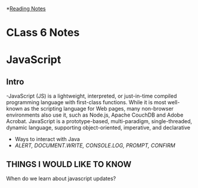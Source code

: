*[Reading Notes](https://mohammed9222.github.io/reading-notes-/)

# CLass 6 Notes

# JavaScript

## Intro

-JavaScript (JS) is a lightweight, interpreted, or just-in-time compiled programming language with first-class functions. While it is most well-known as the scripting language for Web pages, many non-browser environments also use it, such as Node.js, Apache CouchDB and Adobe Acrobat. JavaScript is a prototype-based, multi-paradigm, single-threaded, dynamic language, supporting object-oriented, imperative, and declarative 

- Ways to interact with Java
- *ALERT, DOCUMENT.WRITE, CONSOLE.LOG, PROMPT, CONFIRM*

## THINGS I WOULD LIKE TO KNOW

When do we learn about javascript updates?


